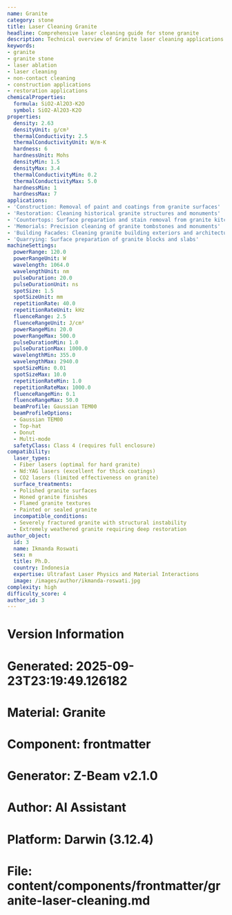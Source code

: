 ```yaml
---
name: Granite
category: stone
title: Laser Cleaning Granite
headline: Comprehensive laser cleaning guide for stone granite
description: Technical overview of Granite laser cleaning applications and parameters
keywords:
- granite
- granite stone
- laser ablation
- laser cleaning
- non-contact cleaning
- construction applications
- restoration applications
chemicalProperties:
  formula: SiO2-Al2O3-K2O
  symbol: SiO2-Al2O3-K2O
properties:
  density: 2.63
  densityUnit: g/cm³
  thermalConductivity: 2.5
  thermalConductivityUnit: W/m·K
  hardness: 6
  hardnessUnit: Mohs
  densityMin: 1.5
  densityMax: 3.4
  thermalConductivityMin: 0.2
  thermalConductivityMax: 5.0
  hardnessMin: 1
  hardnessMax: 7
applications:
- 'Construction: Removal of paint and coatings from granite surfaces'
- 'Restoration: Cleaning historical granite structures and monuments'
- 'Countertops: Surface preparation and stain removal from granite kitchen surfaces'
- 'Memorials: Precision cleaning of granite tombstones and monuments'
- 'Building Facades: Cleaning granite building exteriors and architectural elements'
- 'Quarrying: Surface preparation of granite blocks and slabs'
machineSettings:
  powerRange: 120.0
  powerRangeUnit: W
  wavelength: 1064.0
  wavelengthUnit: nm
  pulseDuration: 20.0
  pulseDurationUnit: ns
  spotSize: 1.5
  spotSizeUnit: mm
  repetitionRate: 40.0
  repetitionRateUnit: kHz
  fluenceRange: 2.5
  fluenceRangeUnit: J/cm²
  powerRangeMin: 20.0
  powerRangeMax: 500.0
  pulseDurationMin: 1.0
  pulseDurationMax: 1000.0
  wavelengthMin: 355.0
  wavelengthMax: 2940.0
  spotSizeMin: 0.01
  spotSizeMax: 10.0
  repetitionRateMin: 1.0
  repetitionRateMax: 1000.0
  fluenceRangeMin: 0.1
  fluenceRangeMax: 50.0
  beamProfile: Gaussian TEM00
  beamProfileOptions:
  - Gaussian TEM00
  - Top-hat
  - Donut
  - Multi-mode
  safetyClass: Class 4 (requires full enclosure)
compatibility:
  laser_types:
  - Fiber lasers (optimal for hard granite)
  - Nd:YAG lasers (excellent for thick coatings)
  - CO2 lasers (limited effectiveness on granite)
  surface_treatments:
  - Polished granite surfaces
  - Honed granite finishes
  - Flamed granite textures
  - Painted or sealed granite
  incompatible_conditions:
  - Severely fractured granite with structural instability
  - Extremely weathered granite requiring deep restoration
author_object:
  id: 3
  name: Ikmanda Roswati
  sex: m
  title: Ph.D.
  country: Indonesia
  expertise: Ultrafast Laser Physics and Material Interactions
  image: /images/author/ikmanda-roswati.jpg
complexity: high
difficulty_score: 4
author_id: 3
---
```



# Version Information
# Generated: 2025-09-23T23:19:49.126182
# Material: Granite
# Component: frontmatter
# Generator: Z-Beam v2.1.0
# Author: AI Assistant
# Platform: Darwin (3.12.4)
# File: content/components/frontmatter/granite-laser-cleaning.md